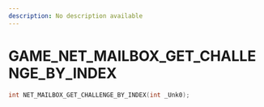 ```yaml
---
description: No description available 
---
```


# GAME\_NET_MAILBOX_GET_CHALLENGE_BY_INDEX

```cpp
int NET_MAILBOX_GET_CHALLENGE_BY_INDEX(int _Unk0);
```